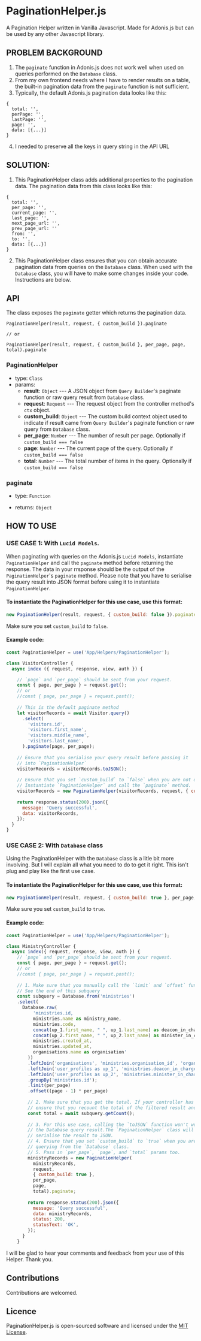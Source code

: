 # PaginationHelper.js
A Pagination Helper written in Vanilla Javascript. Made for Adonis.js but can be used by any other Javascript library.

## PROBLEM BACKGROUND
1. The `paginate` function in Adonis.js does not work well when used on queries performed on the `Database` class.
2. From my own frontend needs where I have to render results on a table, the built-in pagination data from the `paginate` function is not sufficient.
3. Typically, the default Adonis.js pagination data looks like this:

```
{
  total: '',
  perPage: '',
  lastPage: '',
  page: '',
  data: [{...}]
}

```
4. I needed to preserve all the keys in query string in the API URL

## SOLUTION:
1. This PaginationHelper class adds additional properties to the pagination data. The pagination data from this class looks like this:
```
{
  total: '',
  per_page: '',
  current_page: '',
  last_page: '',
  next_page_url: '',
  prev_page_url: ''
  from: '',
  to: '',
  data: [{...}]
}

```
2. This PaginationHelper class ensures that you can obtain accurate pagination data from queries on the `Database` class. When used with the `Database` class, you will have to make some changes inside your code. Instructions are below.

## API

The class exposes the `paginate` getter which returns the pagination data.

```
PaginationHelper(result, request, { custom_build }).paginate

// or

PaginationHelper(result, request, { custom_build }, per_page, page, total).paginate
```

### PaginationHelper

- type: `Class`
- params:
    - **result**: `Object` --- A JSON object from `Query Builder`'s paginate function or raw query result from `Database` class.
    - **request**: `Request` --- The request object from the controller method's `ctx` object.
    - **custom_build**: `Object` --- The custom build context object used to indicate if result came from `Query Builder`'s paginate function or raw query from `Database` class.
    - **per_page**: `Number` --- The number of result per page. Optionally if `custom_build === false`
    - **page**: `Number` --- The current page of the query. Optionally if `custom_build === false`
    - **total**: `Number` --- The total number of items in the query. Optionally if `custom_build === false`


### paginate

- type: `Function`

- returns: `Object`

## HOW TO USE

### USE CASE 1: With `Lucid Models`.



When paginating with queries on the Adonis.js `Lucid Models`, instantiate `PaginationHelper` and call the `paginate` method before returning the response. The data in your rrsponse should be the output of the `PaginationHelper`'s `paginate` method. Please note that you have to serialise the query result into JSON format before using it to instantiate `PaginationHelper`.

#### To instantiate the PaginationHelper for this use case, use this format:
```javascript
new PaginationHelper(result, request, { custom_build: false }).paginate
```

Make sure you set `custom_build` to `false`.

#### Example code:

```javascript
const PaginationHelper = use('App/Helpers/PaginationHelper');

class VisitorController {
  async index ({ request, response, view, auth }) {

    // `page` and `per_page` should be sent from your request.
    const { page, per_page } = request.get();
    // or
    //const { page, per_page } = request.post();
  
    // This is the default paginate method
    let visitorRecords = await Visitor.query()
      .select(
        'visitors.id',
        'visitors.first_name',
        'visitors.middle_name',
        'visitors.last_name',
      ).paginate(page, per_page);
    
    // Ensure that you serialise your query result before passing it 
    // into `PaginationHelper`
    visitorRecords = visitorRecords.toJSON();
    
    // Ensure that you set `custom_build` to `false` when you are not querying from the Database class. 
    // Instantiate `PaginationHelper` and call the `paginate` method.
    visitorRecords = new PaginationHelper(visitorRecords, request, { custom_build: false }).paginate;
    
    return response.status(200).json({
      message: 'Query successful',
      data: visitorRecords,
    });
  }
}
```

### USE CASE 2: With `Database` class

Using the PaginationHelper with the `Database` class is a litle bit more involving. But I will explain all what you need to do to get it right. This isn't plug and play like the first use case.

#### To instantiate the PaginationHelper for this use case, use this format:
```javascript
new PaginationHelper(result, request, { custom_build: true }, per_page, page, total).paginate
```

Make sure you set `custom_build` to `true`.

#### Example code:

```javascript
const PaginationHelper = use('App/Helpers/PaginationHelper');

class MinistryController {
  async index({ request, response, view, auth }) {
    // `page` and `per_page` should be sent from your request.
    const { page, per_page } = request.get();
    // or
    //const { page, per_page } = request.post();
    
    // 1. Make sure that you manually call the `limit` and `offset` functions on your queries.
    // See the end of this subquery
    const subquery = Database.from('ministries')
    .select(
      Database.raw(
          'ministries.id, 
          ministries.name as ministry_name, 
          ministries.code, 
          concat(up_1.first_name, " ", up_1.last_name) as deacon_in_charge, 
          concat(up_2.first_name, " ", up_2.last_name) as minister_in_charge, 
          ministries.created_at, 
          ministries.updated_at, 
          organisations.name as organisation'
        ))
        .leftJoin('organisations', 'ministries.organisation_id', 'organisations.id')
        .leftJoin('user_profiles as up_1', 'ministries.deacon_in_charge', 'up_1.user_id')
        .leftJoin('user_profiles as up_2', 'ministries.minister_in_charge', 'up_2.user_id')
        .groupBy('ministries.id');
        .limit(per_page)
        .offset((page - 1) * per_page)
        
        // 2. Make sure that you get the total. If your controller has search functionality,
        // ensure that you recount the total of the filtered result and store in the `total` constant.
        const total = await subquery.getCount();
        
        // 3. For this use case, calling the `toJSON` function won't work on 
        // the Database query result.The `PaginationHelper` class will internally
        // serialise the result to JSON.
        // 4. Ensure that you set `custom_build` to `true` when you are 
        // querying from the `Database` class.
        // 5. Pass in `per_page`, `page`, and `total` params too.
        ministryRecords = new PaginationHelper(
          ministryRecords, 
          request, 
          { custom_build: true }, 
          per_page, 
          page, 
          total).paginate;
        
        return response.status(200).json({
          message: 'Query successful',
          data: ministryRecords,
          status: 200,
          statusText: 'OK',
        });
      }
    }
```

I will be glad to hear your comments and feedback from your use of this Helper. Thank you.

## Contributions

Contributions are welcomed.

## Licence

PaginationHelper.js is open-sourced software and licensed under the [MIT License](http://opensource.org/licenses/MIT). 
